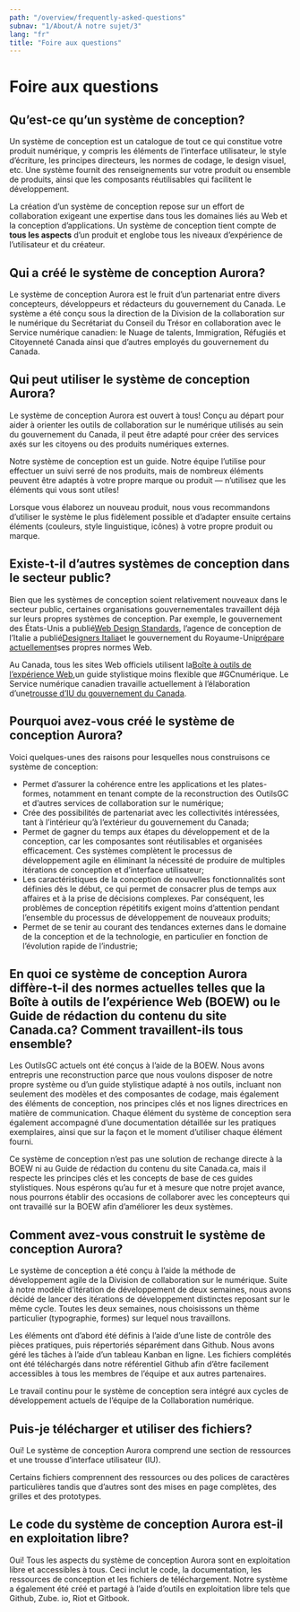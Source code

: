 ```yaml
---
path: "/overview/frequently-asked-questions"
subnav: "1/About/À notre sujet/3"
lang: "fr"
title: "Foire aux questions"
---
```


<helmet>
<title> Foire aux questions - Système de conception Aurora </title>
</helmet>

# Foire aux questions

## Qu’est-ce qu’un système de conception?

Un système de conception est un catalogue de tout ce qui constitue votre produit numérique, y compris les éléments de l’interface utilisateur, le style d’écriture, les principes directeurs, les normes de codage, le design visuel, etc. Une système fournit des renseignements sur votre produit ou ensemble de produits, ainsi que les composants réutilisables qui facilitent le développement.

La création d’un système de conception repose sur un effort de collaboration exigeant une expertise dans tous les domaines liés au Web et la conception d’applications. Un système de conception tient compte de **tous les aspects** d’un produit et englobe tous les niveaux d’expérience de l’utilisateur et du créateur.

## Qui a créé le système de conception Aurora?

Le système de conception Aurora est le fruit d’un partenariat entre divers concepteurs, développeurs et rédacteurs du gouvernement du Canada. Le système a été conçu sous la direction de la Division de la collaboration sur le numérique du Secrétariat du Conseil du Trésor en collaboration avec le Service numérique canadien: le Nuage de talents, Immigration, Réfugiés et Citoyenneté Canada ainsi que d’autres employés du gouvernement du Canada.

## Qui peut utiliser le système de conception Aurora?

Le système de conception Aurora est ouvert à tous! Conçu au départ pour aider à orienter les outils de collaboration sur le numérique utilisés au sein du gouvernement du Canada, il peut être adapté pour créer des services axés sur les citoyens ou des produits numériques externes.

Notre système de conception est un guide. Notre équipe l’utilise pour effectuer un suivi serré de nos produits, mais de nombreux éléments peuvent être adaptés à votre propre marque ou produit — n’utilisez que les éléments qui vous sont utiles!

Lorsque vous élaborez un nouveau produit, nous vous recommandons d’utiliser le système le plus fidèlement possible et d’adapter ensuite certains éléments \(couleurs, style linguistique, icônes\) à votre propre produit ou marque.

## Existe-t-il d’autres systèmes de conception dans le secteur public?

Bien que les systèmes de conception soient relativement nouveaux dans le secteur public, certaines organisations gouvernementales travaillent déjà sur leurs propres systèmes de conception. Par exemple, le gouvernement des États-Unis a publié[Web Design Standards](https://www.gitbook.com/book/gctools-outilsgc/-gcdigital-design-system/edit), l’agence de conception de l’Italie a publié[Designers Italia](https://www.gitbook.com/book/gctools-outilsgc/-gcdigital-design-system/edit)et le gouvernement du Royaume-Uni[prépare actuellement](https://www.gitbook.com/book/gctools-outilsgc/-gcdigital-design-system/edit)ses propres normes Web.

Au Canada, tous les sites Web officiels utilisent la[Boîte à outils de l’expérience Web](https://www.gitbook.com/book/gctools-outilsgc/-gcdigital-design-system/edit),un guide stylistique moins flexible que \#GCnumérique. Le Service numérique canadien travaille actuellement à l’élaboration d’une[trousse d’IU du gouvernement du Canada](https://www.gitbook.com/book/gctools-outilsgc/-gcdigital-design-system/edit).

## Pourquoi avez-vous créé le système de conception Aurora?

Voici quelques-unes des raisons pour lesquelles nous construisons ce système de conception:

* Permet d’assurer la cohérence entre les applications et les plates-formes, notamment en tenant compte de la reconstruction des OutilsGC et d’autres services de collaboration sur le numérique;
* Crée des possibilités de partenariat avec les collectivités intéressées, tant à l’intérieur qu’à l’extérieur du gouvernement du Canada;
* Permet de gagner du temps aux étapes du développement et de la conception, car les composantes sont réutilisables et organisées efficacement. Ces systèmes complètent le processus de développement agile en éliminant la nécessité de produire de multiples itérations de conception et d’interface utilisateur;
* Les caractéristiques de la conception de nouvelles fonctionnalités sont définies dès le début, ce qui permet de consacrer plus de temps aux affaires et à la prise de décisions complexes. Par conséquent, les problèmes de conception répétitifs exigent moins d’attention pendant l’ensemble du processus de développement de nouveaux produits;
* Permet de se tenir au courant des tendances externes dans le domaine de la conception et de la technologie, en particulier en fonction de l’évolution rapide de l’industrie;

## En quoi ce système de conception Aurora diffère-t-il des normes actuelles telles que la Boîte à outils de l’expérience Web \(BOEW\) ou le Guide de rédaction du contenu du site Canada.ca? Comment travaillent-ils tous ensemble?

Les OutilsGC actuels ont été conçus à l’aide de la BOEW. Nous avons entrepris une reconstruction parce que nous voulons disposer de notre propre système ou d’un guide stylistique adapté à nos outils, incluant non seulement des modèles et des composantes de codage, mais également des éléments de conception, nos principes clés et nos lignes directrices en matière de communication. Chaque élément du système de conception sera également accompagné d’une documentation détaillée sur les pratiques exemplaires, ainsi que sur la façon et le moment d’utiliser chaque élément fourni.

Ce système de conception n’est pas une solution de rechange directe à la BOEW ni au Guide de rédaction du contenu du site Canada.ca, mais il respecte les principes clés et les concepts de base de ces guides stylistiques. Nous espérons qu’au fur et à mesure que notre projet avance, nous pourrons établir des occasions de collaborer avec les concepteurs qui ont travaillé sur la BOEW afin d’améliorer les deux systèmes.

## Comment avez-vous construit le système de conception Aurora?

Le système de conception a été conçu à l’aide la méthode de développement agile de la Division de collaboration sur le numérique. Suite à notre modèle d’itération de développement de deux semaines, nous avons décidé de lancer des itérations de développement distinctes reposant sur le même cycle. Toutes les deux semaines, nous choisissons un thème particulier \(typographie, formes\) sur lequel nous travaillons.

Les éléments ont d’abord été définis à l’aide d’une liste de contrôle des pièces pratiques, puis répertoriés séparément dans Github. Nous avons géré les tâches à l’aide d’un tableau Kanban en ligne. Les fichiers complétés ont été téléchargés dans notre référentiel Github afin d’être facilement accessibles à tous les membres de l’équipe et aux autres partenaires.

Le travail continu pour le système de conception sera intégré aux cycles de développement actuels de l’équipe de la Collaboration numérique.

## Puis-je télécharger et utiliser des fichiers?

Oui! Le système de conception Aurora comprend une section de ressources et une trousse d’interface utilisateur \(IU\).

Certains fichiers comprennent des ressources ou des polices de caractères particulières tandis que d’autres sont des mises en page complètes, des grilles et des prototypes.

## Le code du système de conception Aurora est-il en exploitation libre?

Oui! Tous les aspects du système de conception Aurora sont en exploitation libre et accessibles à tous. Ceci inclut le code, la documentation, les ressources de conception et les fichiers de téléchargement. Notre système a également été créé et partagé à l’aide d’outils en exploitation libre tels que Github, Zube. io, Riot et Gitbook.
